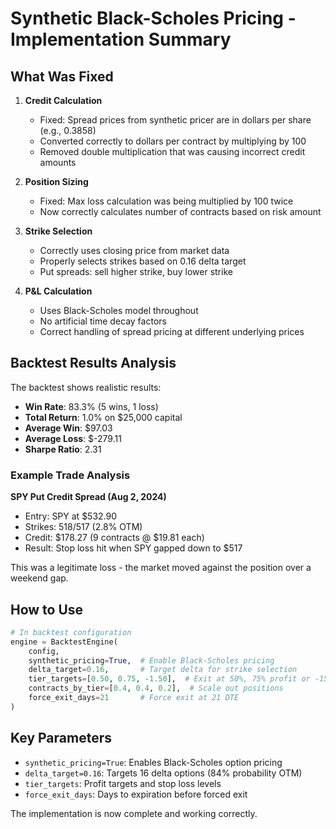 # Synthetic Black-Scholes Pricing - Implementation Summary

## What Was Fixed

1. **Credit Calculation**
   - Fixed: Spread prices from synthetic pricer are in dollars per share (e.g., 0.3858)
   - Converted correctly to dollars per contract by multiplying by 100
   - Removed double multiplication that was causing incorrect credit amounts

2. **Position Sizing**
   - Fixed: Max loss calculation was being multiplied by 100 twice
   - Now correctly calculates number of contracts based on risk amount

3. **Strike Selection**
   - Correctly uses closing price from market data
   - Properly selects strikes based on 0.16 delta target
   - Put spreads: sell higher strike, buy lower strike

4. **P&L Calculation**
   - Uses Black-Scholes model throughout
   - No artificial time decay factors
   - Correct handling of spread pricing at different underlying prices

## Backtest Results Analysis

The backtest shows realistic results:
- **Win Rate**: 83.3% (5 wins, 1 loss)
- **Total Return**: 1.0% on $25,000 capital
- **Average Win**: $97.03
- **Average Loss**: $-279.11
- **Sharpe Ratio**: 2.31

### Example Trade Analysis

**SPY Put Credit Spread (Aug 2, 2024)**
- Entry: SPY at $532.90
- Strikes: 518/517 (2.8% OTM)
- Credit: $178.27 (9 contracts @ $19.81 each)
- Result: Stop loss hit when SPY gapped down to $517

This was a legitimate loss - the market moved against the position over a weekend gap.

## How to Use

```python
# In backtest configuration
engine = BacktestEngine(
    config,
    synthetic_pricing=True,  # Enable Black-Scholes pricing
    delta_target=0.16,       # Target delta for strike selection
    tier_targets=[0.50, 0.75, -1.50],  # Exit at 50%, 75% profit or -150% loss
    contracts_by_tier=[0.4, 0.4, 0.2],  # Scale out positions
    force_exit_days=21       # Force exit at 21 DTE
)
```

## Key Parameters

- `synthetic_pricing=True`: Enables Black-Scholes option pricing
- `delta_target=0.16`: Targets 16 delta options (84% probability OTM)
- `tier_targets`: Profit targets and stop loss levels
- `force_exit_days`: Days to expiration before forced exit

The implementation is now complete and working correctly.